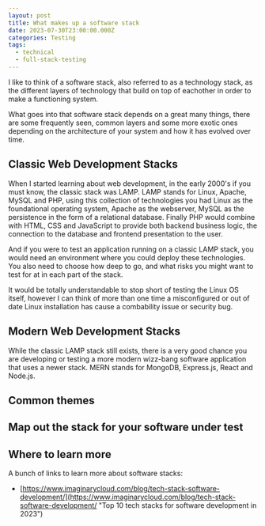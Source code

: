 ```yaml
---
layout: post
title: What makes up a software stack
date: 2023-07-30T23:00:00.000Z
categories: Testing
tags:
  - technical
  - full-stack-testing
---
```


I like to think of a software stack, also referred to as a technology stack, as the different layers of technology that build on top of eachother in order to make a functioning system.

What goes into that software stack depends on a great many things, there are some frequently seen, common layers and some more exotic ones depending on the architecture of your system and how it has evolved over time.

## Classic Web Development Stacks

When I started learning about web development, in the early 2000's if you must know, the classic stack was LAMP. LAMP stands for Linux, Apache, MySQL and PHP, using this collection of technologies you had Linux as the foundational operating system, Apache as the webserver, MySQL as the persistence in the form of a relational database. Finally PHP would combine with HTML, CSS and JavaScript to provide both backend business logic, the connection to the database and frontend presentation to the user.

And if you were to test an application running on a classic LAMP stack, you would need an environment where you could deploy these technologies. You also need to choose how deep to go, and what risks you might want to test for at in each part of the stack.

It would be totally understandable to stop short of testing the Linux OS itself, however I can think of more than one time a misconfigured or out of date Linux installation has cause a combability issue or security bug.

## Modern Web Development Stacks

While the classic LAMP stack still exists, there is a very good chance you are developing or testing a more modern wizz-bang software application that uses a newer stack. MERN stands for MongoDB, Express.js, React and Node.js.

## Common themes

## Map out the stack for your software under test

## Where to learn more

A bunch of links to learn more about software stacks:

* [https://www.imaginarycloud.com/blog/tech-stack-software-development/](https://www.imaginarycloud.com/blog/tech-stack-software-development/ "Top 10 tech stacks for software development in 2023")
